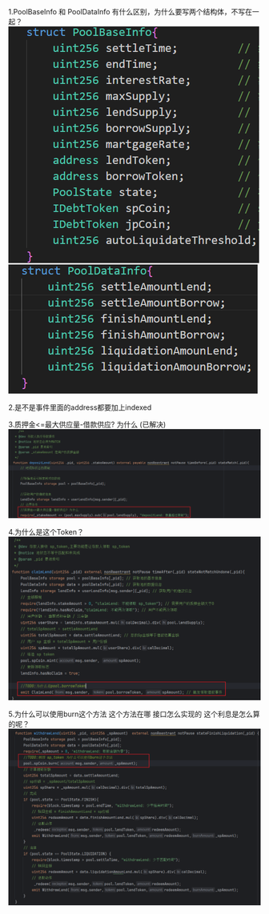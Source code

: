 1.PoolBaseInfo 和 PoolDataInfo 有什么区别，为什么要写两个结构体，不写在一起？
<img src="./image.png">
<img src="./image-1.png">

2.是不是事件里面的address都要加上indexed

3.质押金<=最大供应量-借款供应? 为什么 (已解决)
<img src="./img.png">

4.为什么是这个Token？
<img src="./img_1.png">

5.为什么可以使用burn这个方法 这个方法在哪 接口怎么实现的 这个利息是怎么算的呢？
<img src="./img_2.png">
